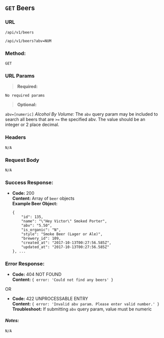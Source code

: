 ## `GET` Beers

### **URL**

`/api/v1/beers`

`/api/v1/beers?abv=NUM`

### **Method:**
  
`GET`
  
### **URL Params**

> **Required:**
 
`No required params`

> **Optional:**
 
`abv=[numeric]`
    _Alcohol By Volume:_ The `abv` query param may be included to search all beers that are `>=` the specified abv. The value should be an integer or 2 place decimal.

### **Headers**

`N/A`

### **Request Body**

`N/A`

### **Success Response:**
  * **Code:** 200 <br />
    **Content:** Array of `beer` objects<br />
    **Example Beer Object:**
    ```
    {
        "id": 135,
        "name": "\"Hey Victor\" Smoked Porter",
        "abv": "5.50",
        "is_organic": "N",
        "style": "Smoke Beer (Lager or Ale)",
        "brewery_id": 109,
        "created_at": "2017-10-13T00:27:56.585Z",
        "updated_at": "2017-10-13T00:27:56.585Z"
    }, ...
    ```
 
### **Error Response:**
  * **Code:** 404 NOT FOUND <br />
    **Content:** `{ error: 'Could not find any beers' }`

  OR

  * **Code:** 422 UNPROCESSABLE ENTRY <br />
    **Content:** `{ error: 'Invalid abv param. Please enter valid number.' }` <br />
    **Troubleshoot:** If submitting `abv` query param, value must be numeric

#### **_Notes:_**

`N/A`
